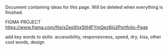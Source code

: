 Document containing ideas for this page. Will be deleted when everything is finished.

FIGMA PROJECT
https://www.figma.com/file/sZeqXhxSItI4FYmQez6ijU/Portfolio-Page

add key words to skills:
accessibility, responsivness, speed, dry, kiss, other cool words, design

